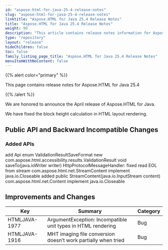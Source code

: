 ```yaml
---
id: "aspose-html-for-java-25-4-release-notes"
slug: "aspose-html-for-java-25-4-release-notes"
linktitle: "Aspose.HTML for Java 25.4 Release Notes"
title: "Aspose.HTML for Java 25.4 Release Notes"
weight: 90
description: "This article contains release notes information for Aspose.HTML for .Java 25.4."
type: "repository"
layout: "release"
hideChildren: false
toc: false
family_listing_page_title: "Aspose.HTML for Java 25.4 Release Notes"
menuItemWithNoContent: false
---
```


{{% alert color="primary" %}}

This page contains release notes for Aspose.HTML for Java 25.4

{{% /alert %}}

We are honored to announce the April release of Aspose.HTML for Java.

We have fixed the block height calculation in HTML layout rendering.

## **Public API and Backward Incompatible Changes**

### **Added APIs**

add Api enum ValidationResultSaveFormat
new com.aspose.html.accessibility.results.ValidationResult void saveTo(java.ioWriter writer)
HttpProtocolMessageHandler: fixed read EOL from stream
com.aspose.html.net.StreamContent implement java.io.Closeable added public StreamContent(java.io.InputStream content)
com.aspose.html.net.Content implement java.io.Closeable

## **Improvements and Changes**

| **Key**          | **Summary**                                                   | **Category** |
|------------------|---------------------------------------------------------------|--------------|
| HTMLJAVA-1977    | ArgumentException: Incompatible unit types in HTML rendering  | Bug          | 
| HTMLJAVA-1916    | MHT imaging file conversion doesn’t work partially when tried | Bug          | 
